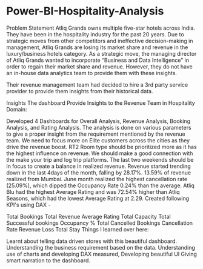 # Power-BI-Hospitality-Analysis
Problem Statement
Atliq Grands owns multiple five-star hotels across India. They have been in the hospitality industry for the past 20 years. Due to strategic moves from other competitors and ineffective decision-making in management, Atliq Grands are losing its market share and revenue in the luxury/business hotels category. As a strategic move, the managing director of Atliq Grands wanted to incorporate “Business and Data Intelligence” in order to regain their market share and revenue. However, they do not have an in-house data analytics team to provide them with these insights.

Their revenue management team had decided to hire a 3rd party service provider to provide them insights from their historical data.

Insights
The dashboard Provide Insights to the Revenue Team in Hospitality Domain:

Developed 4 Dashboards for Overall Analysis, Revenue Analysis, Booking Analysis, and Rating Analysis.
The analysis is done on various parameters to give a proper insight from the requirement mentioned by the revenue team.
We need to focus more on Elite customers across the cities as they drive the revenue boost. RT2 Room type should be prioritized more as it has the highest influence on revenue.
We should make a good connection with the make your trip and log trip platforms. The last two weekends should be in focus to create a balance in realized revenue.
Revenue started trending down in the last 4days of the month, falling by 28.17%.
13.59% of revenue realized from Mumbai. June month realized the highest cancellation rate (25.09%), which dipped the Occupancy Rate 0.24% than the average.
Atliq Blu had the highest Average Rating and was 72.54% higher than Atliq Seasons, which had the lowest Average Rating at 2.29.
Created following KPI's using DAX -

Total Bookings
Total Revenue
Average Rating
Total Capacity
Total Successful bookings
Occupancy %
Total Cancelled Bookings
Cancellation Rate
Revenue Loss
Total Stay
Things I learned over here:

Learnt about telling data driven stores with this beautiful dashboard.
Understanding the business requirement based on the data.
Understanding use of charts and developing DAX measured,
Developing beautiful UI
Giving smart narration to the dashboard.
